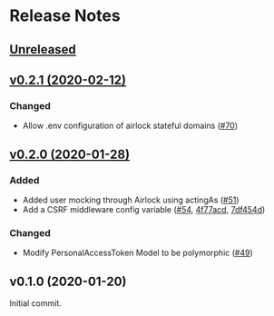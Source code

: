 # Release Notes

## [Unreleased](https://github.com/laravel/airlock/compare/v0.2.1...master)


## [v0.2.1 (2020-02-12)](https://github.com/laravel/airlock/compare/v0.2.0...v0.2.1)

### Changed
- Allow .env configuration of airlock stateful domains ([#70](https://github.com/laravel/airlock/pull/70))


## [v0.2.0 (2020-01-28)](https://github.com/laravel/airlock/compare/v0.1.0...v0.2.0)

### Added
- Added user mocking through Airlock using actingAs ([#51](https://github.com/laravel/airlock/pull/51))
- Add a CSRF middleware config variable ([#54](https://github.com/laravel/airlock/pull/54), [4f77acd](https://github.com/laravel/airlock/commit/4f77acd5e60d241b0bb8196b1986e6f59946af1d), [7df454d](https://github.com/laravel/airlock/commit/7df454d03868d4329915a4d105b067df0d0a924d))

### Changed
- Modify PersonalAccessToken Model to be polymorphic ([#49](https://github.com/laravel/airlock/pull/49))


## v0.1.0 (2020-01-20)

Initial commit.
